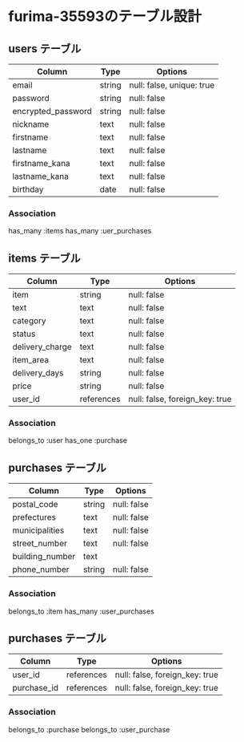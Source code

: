 # furima-35593のテーブル設計

## users テーブル
| Column             | Type   | Options                  |
| ------------------ | ------ | ------------------------ |
| email              | string | null: false, unique: true|
| password           | string | null: false              |
| encrypted_password | string | null: false              |
| nickname           | text   | null: false              |
| firstname          | text   | null: false              |
| lastname           | text   | null: false              |
| firstname_kana     | text   | null: false              |
| lastname_kana      | text   | null: false              |
| birthday           | date   | null: false              |

### Association
has_many :items
has_many :uer_purchases


## items テーブル
| Column          | Type       | Options                        |
| --------------- | ---------- | ------------------------------ |
| item            | string     | null: false                    |
| text            | text       | null: false                    |
| category        | text       | null: false                    |
| status          | text       | null: false                    |
| delivery_charge | text       | null: false                    |
| item_area       | text       | null: false                    |
| delivery_days   | string     | null: false                    |
| price           | string     | null: false                    |
| user_id         | references | null: false, foreign_key: true |

### Association
belongs_to :user
has_one :purchase


##  purchases テーブル

| Column          | Type       | Options                        |
| --------------- | ---------- | ------------------------------ |
| postal_code     | string     | null: false                    |
| prefectures     | text       | null: false                    |
| municipalities  | text       | null: false                    |
| street_number   | text       | null: false                    |
| building_number | text       |                                |
| phone_number    | string     | null: false                    |

### Association
belongs_to :item
has_many :user_purchases


##  purchases テーブル

| Column          | Type       | Options                        |
| --------------- | ---------- | ------------------------------ |
| user_id         | references | null: false, foreign_key: true |
| purchase_id     | references | null: false, foreign_key: true |

### Association
belongs_to :purchase
belongs_to :user_purchase